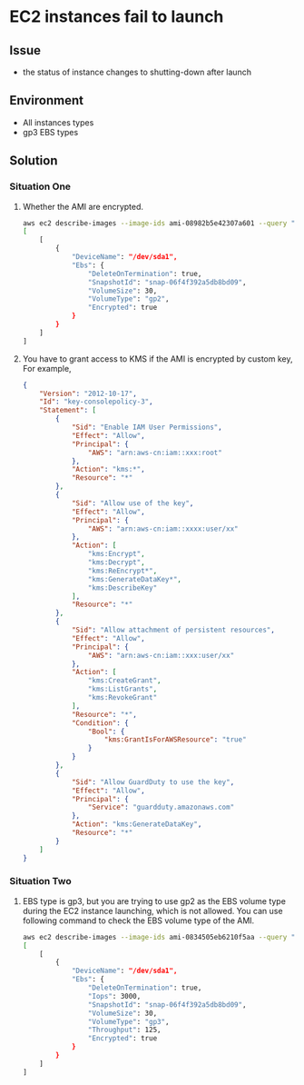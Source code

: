 # EC2 instances fail to launch

## Issue

- the status of instance changes to shutting-down after launch

## Environment

- All instances types
- gp3 EBS types

## Solution

### Situation One

1. Whether the AMI are encrypted.

    ```bash
    aws ec2 describe-images --image-ids ami-08982b5e42307a601 --query "Images[].BlockDeviceMappings"
    [
        [
            {
                "DeviceName": "/dev/sda1",
                "Ebs": {
                    "DeleteOnTermination": true,
                    "SnapshotId": "snap-06f4f392a5db8bd09",
                    "VolumeSize": 30,
                    "VolumeType": "gp2",
                    "Encrypted": true
                }
            }
        ]
    ]
    ```

2. You have to grant access to KMS if the AMI is encrypted by custom key, For example,

    ```json
    {
        "Version": "2012-10-17",
        "Id": "key-consolepolicy-3",
        "Statement": [
            {
                "Sid": "Enable IAM User Permissions",
                "Effect": "Allow",
                "Principal": {
                    "AWS": "arn:aws-cn:iam::xxx:root"
                },
                "Action": "kms:*",
                "Resource": "*"
            },
            {
                "Sid": "Allow use of the key",
                "Effect": "Allow",
                "Principal": {
                    "AWS": "arn:aws-cn:iam::xxxx:user/xx"
                },
                "Action": [
                    "kms:Encrypt",
                    "kms:Decrypt",
                    "kms:ReEncrypt*",
                    "kms:GenerateDataKey*",
                    "kms:DescribeKey"
                ],
                "Resource": "*"
            },
            {
                "Sid": "Allow attachment of persistent resources",
                "Effect": "Allow",
                "Principal": {
                    "AWS": "arn:aws-cn:iam::xxx:user/xx"
                },
                "Action": [
                    "kms:CreateGrant",
                    "kms:ListGrants",
                    "kms:RevokeGrant"
                ],
                "Resource": "*",
                "Condition": {
                    "Bool": {
                        "kms:GrantIsForAWSResource": "true"
                    }
                }
            },
            {
                "Sid": "Allow GuardDuty to use the key",
                "Effect": "Allow",
                "Principal": {
                    "Service": "guardduty.amazonaws.com"
                },
                "Action": "kms:GenerateDataKey",
                "Resource": "*"
            }
        ]
    }
    ```

### Situation Two

1. EBS type is gp3, but you are trying to use gp2 as the EBS volume type during the EC2 instance launching, which is not allowed. You can use following command to check the EBS volume type of the AMI.

    ```bash
    aws ec2 describe-images --image-ids ami-0834505eb6210f5aa --query "Images[].BlockDeviceMappings"
    [
        [
            {
                "DeviceName": "/dev/sda1",
                "Ebs": {
                    "DeleteOnTermination": true,
                    "Iops": 3000,
                    "SnapshotId": "snap-06f4f392a5db8bd09",
                    "VolumeSize": 30,
                    "VolumeType": "gp3",
                    "Throughput": 125,
                    "Encrypted": true
                }
            }
        ]
    ]
    ```
